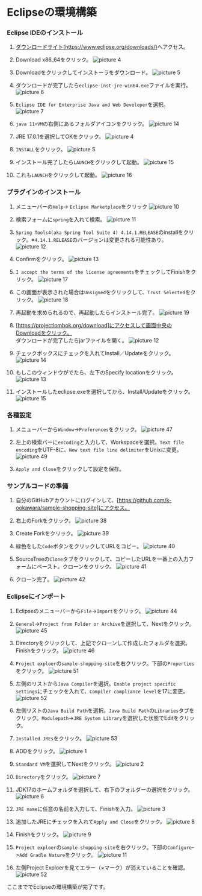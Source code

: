 # Eclipseの環境構築

### Eclipse IDEのインストール

1. [ダウンロードサイト(https://www.eclipse.org/downloads/)](https://www.eclipse.org/downloads/)へアクセス。
 
1. Download x86_64をクリック。
![picture 4](images/c3a14eaab70e6f5bbcfcf47e1f0fe274208f9d4b1e37d751399d9a40ad572c02.png)  

1. Downloadをクリックしてインストーラをダウンロード。
![picture 5](images/04c96ea27285bcb5f01732b8d4d57bb281248c6e896e14662a4fa92e017e1a8a.png)  

1. ダウンロードが完了したら`eclipse-inst-jre-win64.exe`ファイルを実行。
![picture 6](images/cd5c58a2f231ec70acb6ba47c4ec60ca98d66f9704d6bb8537e7fedf8f184e48.png)  

1. `Eclipse IDE for Enterprise Java and Web Developer`を選択。 
![picture 7](images/6c0924017f20270ea2cf600699ea9bf04f8ed52bea6fb8c97743529ee5e2e094.png)  

1. `java 11+VM`の右側にあるフォルダアイコンをクリック。
![picture 14](images/f444186731d44da1daee0b3d656cbd4010881e381811450f2c339ef22657986b.png)

1. JRE 17.0.1を選択してOKをクリック。
![picture 4](images/e8e426fa859759277f4fd89396d29918fe9374203d032e4128755665e4c2f9ea.png)  

1. `INSTALL`をクリック。
![picture 5](images/13f7e87f1997702515c0d6cfe528240acc8e8cd4c7e95233107160862ac1cb50.png)  

1. インストール完了したら`LAUNCH`をクリックして起動。
![picture 15](images/3927c0c103408c766864bcb8780621a4baf65d9a53d20fbffd6e40491f01eb73.png)  

1. これも`LAUNCH`をクリックして起動。
![picture 16](images/9e67cd1e75aa96d571c4a1a9bba099bef535e13f591a28d72ffdd2d97e92e580.png)  

### プラグインのインストール

1. メニューバーの`Help`-> `Eclipse Marketplace`をクリック 
![picture 10](images/5e8b8f55b57e6368a5830c47b157adcc46e64faf2e1975d9cfd7296e4bca12f6.png)  

1. 検索フォームに`spring`を入れて検索。
![picture 11](images/ff8dcb8b89de9750edf955bd255f05abc81b53bfc9210fdfc7267fbba93fbbee.png)  

1. `Spring Tools4(aka Spring Tool Suite 4) 4.14.1.RELEASE`のinstallをクリック。※`4.14.1.RELEASE`のバージョンは変更される可能性あり。
![picture 12](images/f8879a289c9577dd305b9ededbea3d369b2152c7c4f61de597e12da19cfcba8a.png)  

1. Confirmをクリック。
![picture 13](images/de9bbeb47b0726a3dc98324829e35a68773563f865e648d94426d8b2a2c4be23.png)  

1. `I accept the terms of the license agreements`をチェックしてFinishをクリック。
![picture 17](images/ffe38185fcbd01b76d4ca3bc2e30e6323a3bb7bced7cb14321f287d9b3dd017c.png)  

1. この画面が表示された場合は`Unsigned`をクリックして、`Trust Selected`をクリック。
![picture 18](images/926d6309aca44888743428bfea785191681fcbf2b92f78189ec4dd0cd48d1bc1.png)  

1. 再起動を求められるので、再起動したらインストール完了。
![picture 19](images/e8336aa9d9b06a2499e32ca79efcdde40a588ee7eaa5518ce20f2ca123515879.png)  

1. [https://projectlombok.org/download]にアクセスして画面中央のDownloadをクリック。  
ダウンロードが完了したらjarファイルを開く。
![picture 12](images/ac71a82392d25e97340053e38f7f00ea03fa1e85e94672552c871b1724e33a2f.png)  

1. チェックボックスにチェックを入れてInstall／Updateをクリック。
![picture 14](images/072c1e765cface0ef6d884f682ef7511747ed6c965deb594fc45e8c26fdfb3fd.png)  

1. もしこのウィンドウがでたら、左下のSpecify locationをクリック。
![picture 13](images/4d9d1bffdf5f468c779ceffca11b2316d7ad56de640c0fa05dc64d45a31fd7a8.png)  

1. インストールしたeclipse.exeを選択してから、Install/Updateをクリック。
![picture 15](images/02efa782597c3fa9b9e0f2601bfe5557c134280fd5e2c935fc4eddccd933366f.png)  

### 各種設定
1. メニューバーから`Window`->`Preferences`をクリック。
![picture 47](images/6682ea14bb0fca0d35a656f9d9c64fc3ab27e61dd22f361e62183c49a0761fec.png)  

1. 左上の検索バーに`encoding`と入力して、Workspaceを選択。`Text file encoding`をUTF-8に、`New text file line delimiter`をUnixに変更。
![picture 49](images/2c175e7a7b854a8701297d8fc2a6db9be1815963625cf68a93dd887976c1acad.png)  

1. `Apply and Close`をクリックして設定を保存。

### サンプルコードの準備

1. 自分のGitHubアカウントにログインして、[https://github.com/k-ookawara/sample-shopping-site]にアクセス。

1. 右上のForkをクリック。 
![picture 38](images/2d54169217fd548f6f0fae812c319cb32b3a45d128bc56bd44f723f66823e17d.png)  

1. Create Forkをクリック。
![picture 39](images/aff7814f9b80a06728530b82b56c02e7f242be25e567a72e7c7cc5cd465601af.png)  

1. 緑色をした`Code`ボタンをクリックしてURLをコピー。
![picture 40](images/96962a7286fa900af3e3f9cfbdef58e6d24b15b0af7c2c493bc6bfbe1a477db7.png)  

1. SourceTreeの`Clone`タブをクリックして、コピーしたURLを一番上の入力フォームにペースト。クローンをクリック。
![picture 41](images/35ba0e2f8870cfdfb850cc0a648570d7f06cfbbe03a81f35347cbc7b051cb657.png)

1. クローン完了。
![picture 42](images/a07f6e022a999e8ff634adf73dcf7e6ada3f0245d45e8786c895d9f2df4f60d6.png)

### Eclipseにインポート

1. Eclipseのメニューバーから`File`->`Import`をクリック。
![picture 44](images/bda34ccf348a9086ec567ce94376522151d4b5447a14287cd44db5e8a7e5976d.png)  

1. `General`->`Project from Folder or Archive`を選択して、Nextをクリック。
![picture 45](images/fd110917daf9f999eaab285b8ae5c68e20c79b4616618c4d176ea51fe4b4109a.png)  

1. Directoryをクリックして、上記でクローンして作成したフォルダを選択。Finishをクリック。
![picture 46](images/880cfca72773ee3caa7a4d346e566eb94c7eab15ec5d35cff4afccdda54664e3.png)  

1. `Project exploer`の`sample-shopping-site`を右クリック。下部の`Properties`をクリック。
![picture 51](images/06b2fa779c37cffaad11219b3fc012fc00772283b333e81d12cf7c98097952d4.png)  

1. 左側のリストから`Java Compiler`を選択。`Enable project specific settings`にチェックを入れて、`Compiler compliance level`を17に変更。
![picture 52](images/31e7c98c73a43e66775db84c9d28b69dbe31a4c96dbfad2c3024859e633fc58b.png)  

1. 左側リストの`Java Build Path`を選択。`Java Build Path`の`Libraries`タブをクリック。`Modulepath`->`JRE System Library`を選択した状態でEditをクリック。

1. `Installed JREs`をクリック。
![picture 53](images/dace31cff544efc9f287813a35ca6afa415787689733bc1edb6aa876377e08c1.png)  

1. ADDをクリック。
![picture 1](images/95dcf6fc3a26116f4bc0a655a23a166333eb4fc46ee7c6c08ed01f0c88fa90a5.png)  

1. `Standard VM`を選択してNextをクリック。
![picture 2](images/8caabc5b81883fb2591f03ab5ad1a20ccb029a0488d2ce7ecc2d9caed5d398f7.png)  

1. `Directory`をクリック。
![picture 7](images/374c26958b5f49b995f9a256e830bca4b827eba1672878ad0a42570f84dc5bc9.png)  


1. JDK17のホームフォルダを選択して、右下のフォルダーの選択をクリック。
![picture 6](images/5e9b56af32a0f65e31203d21f60350986b7ba8deb9cfab452187ea157e9ad38a.png)  

1. `JRE name`に任意の名前を入力して、Finishを入力。
![picture 3](images/bbf9db2803286440468c43b334f92870bc04cb704dcdb0fda76b50ad07af7a2a.png)  

1. 追加したJREにチェックを入れて`Apply and Close`をクリック。 
![picture 8](images/0ed406e29864b48c712140c464acedfc848f13d8f081f2e02cd590a1790082cb.png)  

1. Finishをクリック。 
![picture 9](images/661516f47cfa407f8456d3c028422343fc03cfdb8b8c472bb7908f082d0af203.png)  

1. `Project exploer`の`sample-shopping-site`を右クリック。下部の`Configure`->`Add Gradle Nature`をクリック。
![picture 11](images/83f542b8e95adcba4c10ae95a84bf2b3690e809bec5ef2c5a5aad69ee817d144.png)  

1. 左側Project Exploerを見てエラー（×マーク）が消えていることを確認。
![picture 52](images2/34320534c77e90d4a12488de1e69182bfa6fb5f7cc8fb397bce9c2c66a8186e3.png)

ここまででEclipseの環境構築が完了です。